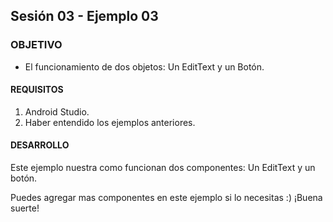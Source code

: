  ## Sesión 03 - Ejemplo 03

### OBJETIVO 
 - El funcionamiento de dos objetos: Un EditText y un Botón. 

#### REQUISITOS 
1. Android Studio.
2. Haber entendido los ejemplos anteriores.

#### DESARROLLO
Este ejemplo nuestra como funcionan dos componentes:
Un EditText y un botón.

Puedes agregar mas componentes en este ejemplo si lo necesitas :)
¡Buena suerte!

